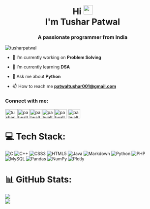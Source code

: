 
<h1 align="center">Hi <img src="https://user-images.githubusercontent.com/42378118/110234147-e3259600-7f4e-11eb-95be-0c4047144dea.gif" width="30"> <br>I'm Tushar Patwal</h1>
<h3 align="center">A passionate programmer from India</h3>

<p align="left"> <img src="https://komarev.com/ghpvc/?username=tusharpatwal&label=Profile%20views&color=0e75b6&style=flat" alt="tusharpatwal" /> </p>

- 🔭 I’m currently working on **Problem Solving**

- 🌱 I’m currently learning **DSA**

- 💬 Ask me about **Python**

- 📫 How to reach me **patwaltushar001@gmail.com**


<h3 align="left">Connect with me:</h3>
<p align="left">
<a href="https://linkedin.com/in/tushar-patwal-a1b9931ab/" target="blank"><img align="center" src="https://raw.githubusercontent.com/rahuldkjain/github-profile-readme-generator/master/src/images/icons/Social/linked-in-alt.svg" alt="tushar patwal" height="30" width="40" /></a><a href="https://stackoverflow.com/users/19896768/tushar-patwal" target="blank"><img align="center" src="https://raw.githubusercontent.com/rahuldkjain/github-profile-readme-generator/master/src/images/icons/Social/stack-overflow.svg" alt="patwaltushar001@gmail.com" height="30" width="40" /></a><a href="https://www.hackerrank.com/patwaltushar001" target="blank"><img align="center" src="https://raw.githubusercontent.com/rahuldkjain/github-profile-readme-generator/master/src/images/icons/Social/hackerrank.svg" alt="patwaltushar001" height="30" width="40" /></a><a href="https://www.leetcode.com/patwaltushar001" target="blank"><img align="center" src="https://raw.githubusercontent.com/rahuldkjain/github-profile-readme-generator/master/src/images/icons/Social/leet-code.svg" alt="patwaltushar001" height="30" width="40" /></a><a href="https://www.codechef.com/users/patwaltushar01" target="blank"><img align="center" src="https://cdn.jsdelivr.net/npm/simple-icons@3.1.0/icons/codechef.svg" alt="patwaltushar01" height="30" width="40" /></a>
<a href="https://auth.geeksforgeeks.org/user/patwaltushar001" target="blank"><img align="center" src="https://raw.githubusercontent.com/rahuldkjain/github-profile-readme-generator/master/src/images/icons/Social/geeks-for-geeks.svg" alt="patwaltushar001" height="30" width="40" /></a>
</p>

# 💻 Tech Stack:
![C](https://img.shields.io/badge/c-%2300599C.svg?style=for-the-badge&logo=c&logoColor=white) ![C++](https://img.shields.io/badge/c++-%2300599C.svg?style=for-the-badge&logo=c%2B%2B&logoColor=white) ![CSS3](https://img.shields.io/badge/css3-%231572B6.svg?style=for-the-badge&logo=css3&logoColor=white) ![HTML5](https://img.shields.io/badge/html5-%23E34F26.svg?style=for-the-badge&logo=html5&logoColor=white) ![Java](https://img.shields.io/badge/java-%23ED8B00.svg?style=for-the-badge&logo=java&logoColor=white)  ![Markdown](https://img.shields.io/badge/markdown-%23000000.svg?style=for-the-badge&logo=markdown&logoColor=white) ![Python](https://img.shields.io/badge/python-3670A0?style=for-the-badge&logo=python&logoColor=ffdd54) ![PHP](https://img.shields.io/badge/php-%23777BB4.svg?style=for-the-badge&logo=php&logoColor=white) ![MySQL](https://img.shields.io/badge/mysql-%2300f.svg?style=for-the-badge&logo=mysql&logoColor=white) ![Pandas](https://img.shields.io/badge/pandas-%23150458.svg?style=for-the-badge&logo=pandas&logoColor=white) ![NumPy](https://img.shields.io/badge/numpy-%23013243.svg?style=for-the-badge&logo=numpy&logoColor=white) ![Plotly](https://img.shields.io/badge/Plotly-%233F4F75.svg?style=for-the-badge&logo=plotly&logoColor=white) 



# 📊 GitHub Stats:
![](https://github-readme-streak-stats.herokuapp.com/?user=TusharPatwal&theme=dark&hide_border=false)<br/>
![](https://github-readme-stats.vercel.app/api/top-langs/?username=TusharPatwal&theme=dark&hide_border=false&include_all_commits=true&count_private=true&layout=compact)
